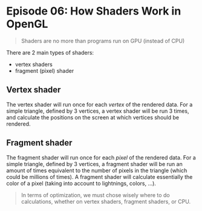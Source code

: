 # Episode 06: How Shaders Work in OpenGL

> Shaders are no more than programs run on GPU (instead of CPU)

There are 2 main types of shaders:
- vertex shaders
- fragment (pixel) shader

## Vertex shader

The vertex shader will run once for each *vertex* of the rendered data.
For a simple triangle, defined by 3 vertices, a vertex shader will be run 3 
times, and calculate the positions on the screen at which vertices should be 
rendered.

## Fragment shader

The fragment shader will run once for each *pixel* of the rendered data.
For a simple triangle, defined by 3 vertices, a fragment shader will be run an 
amount of times equivalent to the number of pixels in the triangle (which 
could be millions of times).
A fragment shader will calculate essentially the color of a pixel (taking into 
account to lightnings, colors, ...).

> In terms of optimization, we must chose wisely where to do calculations, 
> whether on vertex shaders, fragment shaders, or CPU.